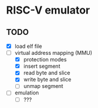 # RISC-V emulator

## TODO

- [x] load elf file
- [ ] virtual address mapping (MMU)
    - [x] protection modes
    - [x] insert segment
    - [x] read byte and slice
    - [x] write byte and slice
    - [ ] unmap segment
- [ ] emulation
    - [ ] ???